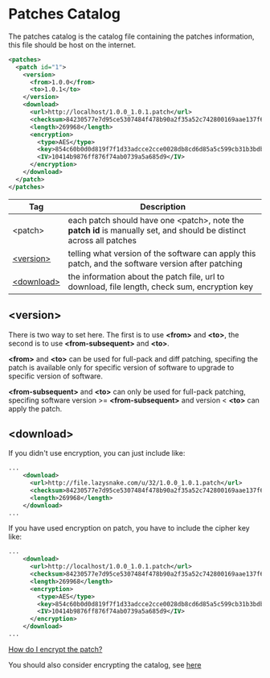 # Patches Catalog #

The patches catalog is the catalog file containing the patches information, this file should be host on the internet.

```xml
<patches>
  <patch id="1">
    <version>
      <from>1.0.0</from>
      <to>1.0.1</to>
    </version>
    <download>
      <url>http://localhost/1.0.0_1.0.1.patch</url>
      <checksum>84230577e7d95ce5307484f478b90a2f35a52c742800169aae137f6ab8c1956b</checksum>
      <length>269968</length>
      <encryption>
        <type>AES</type>
        <key>854c60b0d0d819f7f1d33adcce2cce0028db8cd6d85a5c599cb31b3bdb38eb41</key>
        <IV>10414b9876ff876f74ab0739a5a685d9</IV>
      </encryption>
    </download>
  </patch>
</patches>
```

| Tag | Description |
| --- | --- |
| &lt;patch&gt; | each patch should have one &lt;patch&gt;, note the **patch id** is manually set, and should be distinct across all patches |
| [&lt;version&gt;](#version) | telling what version of the software can apply this patch, and the software version after patching |
| [&lt;download&gt;](#download) | the information about the patch file, url to download, file length, check sum, encryption key |



## &lt;version&gt; ##

There is two way to set here. The first is to use **&lt;from&gt;** and **&lt;to&gt;**, the second is to use **&lt;from-subsequent&gt;** and **&lt;to&gt;**.

**&lt;from&gt;** and **&lt;to&gt;** can be used for full-pack and diff patching, specifing the patch is available only for specific version of software to upgrade to specific version of software.

**&lt;from-subsequent&gt;** and **&lt;to&gt;** can only be used for full-pack patching, specifing software version >= **&lt;from-subsequent&gt;** and version < **&lt;to&gt;** can apply the patch.

## &lt;download&gt; ##

If you didn't use encryption, you can just include like:
```xml
...
    <download>
      <url>http://file.lazysnake.com/u/32/1.0.0_1.0.1.patch</url>
      <checksum>84230577e7d95ce5307484f478b90a2f35a52c742800169aae137f6ab8c1956b</checksum>
      <length>269968</length>
    </download>
...
```

If you have used encryption on patch, you have to include the cipher key like:
```xml
...
    <download>
      <url>http://localhost/1.0.0_1.0.1.patch</url>
      <checksum>84230577e7d95ce5307484f478b90a2f35a52c742800169aae137f6ab8c1956b</checksum>
      <length>269968</length>
      <encryption>
        <type>AES</type>
        <key>854c60b0d0d819f7f1d33adcce2cce0028db8cd6d85a5c599cb31b3bdb38eb41</key>
        <IV>10414b9876ff876f74ab0739a5a685d9</IV>
      </encryption>
    </download>
...
```

[How do I encrypt the patch?](https://github.com/cws1989/software-updater/blob/master/wiki/AdvancedTutorial.md#how-do-i-encrypt-the-patch)

You should also consider encrypting the catalog, see [here](https://github.com/cws1989/software-updater/blob/master/wiki/AdvancedTutorial.md#how-do-i-do-authentication-on-catalogxml)
